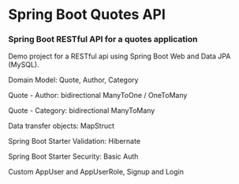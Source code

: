 # Spring Boot Quotes API

### Spring Boot RESTful API for a quotes application

Demo project for a RESTful api using Spring Boot Web and Data JPA (MySQL).

Domain Model: Quote, Author, Category

Quote - Author: bidirectional ManyToOne / OneToMany

Quote - Category: bidirectional ManyToMany

Data transfer objects: MapStruct

Spring Boot Starter Validation: Hibernate

Spring Boot Starter Security: Basic Auth

Custom AppUser and AppUserRole, Signup and Login
